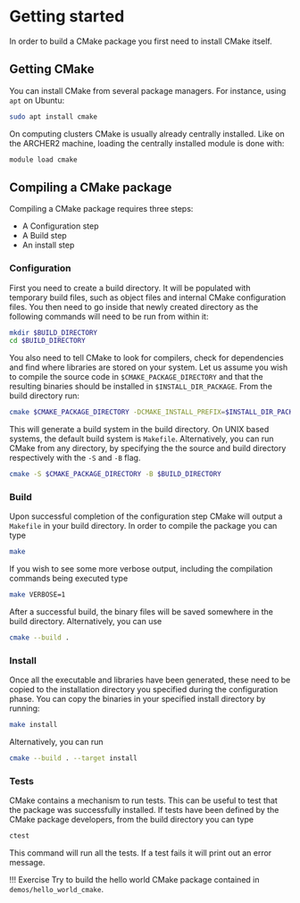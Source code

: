 # Getting started

In order to build a CMake package you first need to install CMake itself.

## Getting CMake

You can install CMake from several package managers. For instance, using `apt` on Ubuntu:

```bash
sudo apt install cmake
```

On computing clusters CMake is usually already centrally installed. Like on the ARCHER2 machine, loading the centrally installed module is done with:

```bash
module load cmake
```

## Compiling a CMake package

Compiling a CMake package requires three steps:

- A Configuration step
- A Build step
- An install step

### Configuration

First you need to create a build directory. It will be populated with temporary build files, such as object files and internal CMake configuration files.
You then need to go inside that newly created directory as the following commands will need to be run from within it:

```bash
mkdir $BUILD_DIRECTORY 
cd $BUILD_DIRECTORY
```

You also need to tell CMake to look for compilers, check for dependencies and find where libraries are stored on your system. Let us assume you wish to compile the source code in `$CMAKE_PACKAGE_DIRECTORY` and that the resulting binaries should be installed in `$INSTALL_DIR_PACKAGE`.
From the build directory run:

```bash
cmake $CMAKE_PACKAGE_DIRECTORY -DCMAKE_INSTALL_PREFIX=$INSTALL_DIR_PACKAGE .
```

This will generate a build system in the build directory. On UNIX based systems, the default build system is `Makefile`.
Alternatively, you can run CMake from any directory, by specifying the the source and build directory respectively with the `-S` and `-B` flag.

```bash
cmake -S $CMAKE_PACKAGE_DIRECTORY -B $BUILD_DIRECTORY
```

### Build

Upon successful completion of the configuration step CMake will output a `Makefile` in your build directory.
In order to compile the package you can type

```bash
make
```

If you wish to see some more verbose output, including the compilation commands being executed type

```bash
make VERBOSE=1
```

After a successful build, the binary files will be saved somewhere in the build directory.
Alternatively, you can use

```bash
cmake --build .
```

### Install

Once all the executable and libraries have been generated, these need to be copied to the installation directory you specified during the configuration phase. You can copy the binaries in your specified install directory by running:

```bash
make install
```

Alternatively, you can run

```bash
cmake --build . --target install
```

### Tests

CMake contains a mechanism to run tests. This can be useful to test that the package was successfully installed. If tests have been defined by the CMake package developers, from the build directory you can type

```bash
ctest 
```

This command will run all the tests. If a test fails it will print out an error message.

!!! Exercise
    Try to build the hello world CMake package contained in `demos/hello_world_cmake`.

